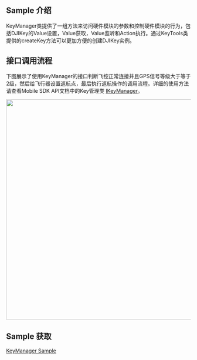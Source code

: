 ## Sample 介绍
KeyManager类提供了一组方法来访问硬件模块的参数和控制硬件模块的行为，包括DJIKey的Value设置，Value获取，Value监听和Action执行。通过KeyTools类提供的createKey方法可以更加方便的创建DJIKey实例。


## 接口调用流程

下图展示了使用KeyManager的接口判断飞控正常连接并且GPS信号等级大于等于2级，然后给飞行器设置返航点，最后执行返航操作的调用流程。详细的使用方法请查看Mobile SDK API文档中的Key管理类 [IKeyManager](https://developer.dji.com/cn/api-reference-v5/android-api/Components/IKeyManager/IKeyManager.html)。

<div align=center><img src="https://terra-1-g.djicdn.com/71a7d383e71a4fb8887a310eb746b47f/msdk/Documentation/V5.1/sample/Keymanager.png" width="600"></div>


## Sample 获取

[KeyManager Sample](https://github.com/dji-sdk/Mobile-SDK-Android-V5/blob/dev-sdk-main/SampleCode-V5/android-sdk-v5-sample/src/main/java/dji/sampleV5/aircraft/pages/KeyValueFragment.kt)
